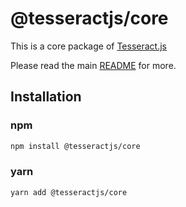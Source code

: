 # @tesseractjs/core

This is a core package of [Tesseract.js](https://github.com/tesseract-one/Tesseract.js)

Please read the main [README](https://github.com/tesseract-one/Tesseract.js/blob/master/README.md) for more.

## Installation

### npm

```bash
npm install @tesseractjs/core
```

### yarn

```bash
yarn add @tesseractjs/core
```